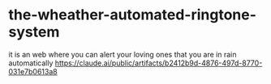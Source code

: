 # the-wheather-automated-ringtone-system
it is an web where you can alert your loving ones that you are in rain automatically 
https://claude.ai/public/artifacts/b2412b9d-4876-497d-8770-031e7b0613a8
